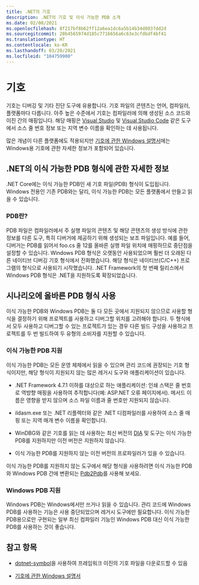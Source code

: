 ```yaml
---
title: .NET의 기호
description: .NET의 기호 및 이식 가능한 PDB 소개
ms.date: 02/08/2021
ms.openlocfilehash: 8f217bf8b62ff12a6ea1dc6a5b14b34d8037dd2d
ms.sourcegitcommit: 20b4565974d185c7716656a6c63e3cfdbdf4bf41
ms.translationtype: HT
ms.contentlocale: ko-KR
ms.lasthandoff: 03/20/2021
ms.locfileid: "104759900"
---
```

# <a name="symbols"></a>기호

기호는 디버깅 및 기타 진단 도구에 유용합니다. 기호 파일의 콘텐츠는 언어, 컴파일러, 플랫폼마다 다릅니다. 아주 높은 수준에서 기호는 컴파일러에 의해 생성된 소스 코드와 이진 간의 매핑입니다. 해당 매핑은 [Visual Studio](/visualstudio/debugger/what-is-debugging) 및 [Visual Studio Code](https://code.visualstudio.com/Docs/editor/debugging) 같은 도구에서 소스 줄 번호 정보 또는 지역 변수 이름을 확인하는 데 사용됩니다.

많은 개념이 다른 플랫폼에도 적용되지만 [기호에 관한 Windows 설명서](/windows/win32/dxtecharts/debugging-with-symbols)에는 Windows용 기호에 관한 자세한 정보가 포함되어 있습니다.

## <a name="learn-about-nets-portable-pdb-format"></a>.NET의 이식 가능한 PDB 형식에 관한 자세한 정보

.NET Core에는 이식 가능한 PDB인 새 기호 파일(PDB) 형식이 도입됩니다. Windows 전용인 기존 PDB와는 달리, 이식 가능한 PDB는 모든 플랫폼에서 만들고 읽을 수 있습니다.

### <a name="what-is-a-pdb"></a>PDB란?

PDB 파일은 컴파일러에서 주 실행 파일의 콘텐츠 및 해당 콘텐츠의 생성 방식에 관한 정보를 다른 도구, 특히 디버거에 제공하기 위해 생성되는 보조 파일입니다. 예를 들어, 디버거는 PDB를 읽어서 foo.cs 줄 12를 올바른 실행 파일 위치에 매핑하므로 중단점을 설정할 수 있습니다. Windows PDB 형식은 오랫동안 사용되었으며 훨씬 더 오래된 다른 네이티브 디버깅 기호 형식에서 진화했습니다. 해당 형식은 네이티브(C/C++) 프로그램의 형식으로 사용되기 시작했습니다. .NET Framework의 첫 번째 릴리스에서 Windows PDB 형식은 .NET을 지원하도록 확장되었습니다.

## <a name="use-the-correct-pdb-format-for-your-scenario"></a>시나리오에 올바른 PDB 형식 사용

이식 가능한 PDB와 Windows PDB는 둘 다 모든 곳에서 지원되지 않으므로 사용할 형식을 결정하기 위해 프로젝트를 사용하고 디버그할 위치를 고려해야 합니다. 두 형식에서 모두 사용하고 디버그할 수 있는 프로젝트가 있는 경우 다른 빌드 구성을 사용하고 프로젝트를 두 번 빌드하여 두 유형의 소비자를 지원할 수 있습니다.

### <a name="support-for-portable-pdbs"></a>이식 가능한 PDB 지원

이식 가능한 PDB는 모든 운영 체제에서 읽을 수 있으며 관리 코드에 권장되는 기호 형식이지만, 해당 형식이 지원되지 않는 많은 레거시 도구와 애플리케이션이 있습니다.

* .NET Framework 4.7.1 이하를 대상으로 하는 애플리케이션: 인쇄 스택은 줄 번호로 역방향 매핑을 사용하여 추적합니다(예: ASP.NET 오류 페이지에서). 메서드 이름은 영향을 받지 않으며 소스 파일 이름과 줄 번호만 지원되지 않습니다.

* ildasm.exe 또는 .NET 리플렉터와 같은 .NET 디컴파일러를 사용하여 소스 줄 매핑 또는 지역 매개 변수 이름을 확인합니다.

* WinDBG와 같은 기호를 읽는 데 사용하는 최신 버전의 [DIA](/visualstudio/debugger/debug-interface-access/debug-interface-access-sdk) 및 도구는 이식 가능한 PDB를 지원하지만 이전 버전은 지원하지 않습니다.

* 이식 가능한 PDB를 지원하지 않는 이전 버전의 프로파일러가 있을 수 있습니다.

이식 가능한 PDB를 지원하지 않는 도구에서 해당 형식을 사용하려면 이식 가능한 PDB와 Windows PDB 간에 변환되는 [Pdb2Pdb](https://github.com/dotnet/symreader-converter#pdb2pdb)를 사용해 보세요.

### <a name="support-for-windows-pdbs"></a>Windows PDB 지원

Windows PDB는 Windows에서만 쓰거나 읽을 수 있습니다. 관리 코드에 Windows PDB를 사용하는 기능은 사용 중단되었으며 레거시 도구에만 필요합니다. 이식 가능한 PDB용으로만 구현되는 일부 최신 컴파일러 기능인 Windows PDB 대신 이식 가능한 PDB를 사용하는 것이 좋습니다.

## <a name="see-also"></a>참고 항목

* [dotnet-symbol](./dotnet-symbol.md)을 사용하여 프레임워크 이진의 기호 파일을 다운로드할 수 있음

* [기호에 관한 Windows 설명서](/windows/win32/dxtecharts/debugging-with-symbols)
